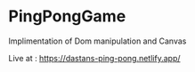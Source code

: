 # PingPongGame
Implimentation of Dom manipulation and Canvas

Live at : https://dastans-ping-pong.netlify.app/
